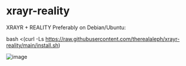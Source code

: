 # xrayr-reality
XRAYR + REALITY
Preferably on Debian/Ubuntu:

bash <(curl -Ls https://raw.githubusercontent.com/therealaleph/xrayr-reality/main/install.sh)

![image](https://github.com/therealaleph/xrayr-reality/assets/67456590/daab093c-d48e-462b-bf1b-8b754c21452f)
